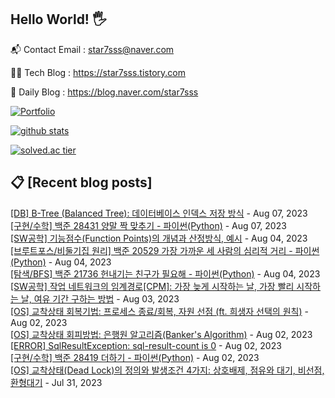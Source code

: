 ## Hello World! 🖐

📬 Contact Email : star7sss@naver.com

👨‍💻 Tech Blog : https://star7sss.tistory.com

🤪 Daily Blog : https://blog.naver.com/star7sss

[![Portfolio](https://img.shields.io/badge/Portfolio-%23000000.svg?style=for-the-badge&logo=firefox&logoColor=#FF7139)](https://fern-way-13f.notion.site/Jang-Thang-3b7b327981a2456c8ee5952eadb848b9)

[![github stats](https://github-readme-stats.vercel.app/api?username=jangThang&show_icons=true&hide_border=False)](https://star7sss.tistory.com)

[![solved.ac tier](http://mazassumnida.wtf/api/v2/generate_badge?boj=star7sss)](https://solved.ac/star7sss)

## 📋 [Recent blog posts]
[[DB] B-Tree (Balanced Tree): 데이터베이스 인덱스 저장 방식](https://star7sss.tistory.com/946) - Aug 07, 2023<br>
[[구현/수학] 백준 28431 양말 짝 맞추기 - 파이썬(Python)](https://star7sss.tistory.com/945) - Aug 07, 2023<br>
[[SW공학] 기능점수(Function Points)의 개념과 산정방식, 예시](https://star7sss.tistory.com/944) - Aug 04, 2023<br>
[[브루트포스/비둘기집 원리] 백준 20529 가장 가까운 세 사람의 심리적 거리 - 파이썬(Python)](https://star7sss.tistory.com/943) - Aug 04, 2023<br>
[[탐색/BFS] 백준 21736 헌내기는 친구가 필요해 - 파이썬(Python)](https://star7sss.tistory.com/942) - Aug 04, 2023<br>
[[SW공학] 작업 네트워크의 임계경로[CPM]: 가장 늦게 시작하는 날, 가장 빨리 시작하는 날, 여유 기간 구하는 방법](https://star7sss.tistory.com/941) - Aug 03, 2023<br>
[[OS] 교착상태 회복기법: 프로세스 종료/회복, 자원 선점 (ft. 희생자 선택의 원칙)](https://star7sss.tistory.com/940) - Aug 02, 2023<br>
[[OS] 교착상태 회피방법: 은행원 알고리즘(Banker's Algorithm)](https://star7sss.tistory.com/939) - Aug 02, 2023<br>
[[ERROR] SqlResultException: sql-result-count is 0](https://star7sss.tistory.com/938) - Aug 02, 2023<br>
[[구현/수학] 백준 28419 더하기 - 파이썬(Python)](https://star7sss.tistory.com/937) - Aug 02, 2023<br>
[[OS] 교착상태(Dead Lock)의 정의와 발생조건 4가지: 상호배제, 점유와 대기, 비선점, 환형대기](https://star7sss.tistory.com/936) - Jul 31, 2023<br>

